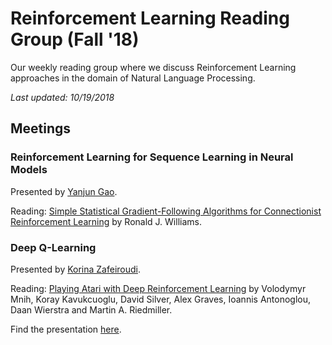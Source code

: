 # Reinforcement Learning Reading Group (Fall '18)
Our weekly reading group where we discuss Reinforcement Learning approaches in the domain of Natural Language Processing.

_Last updated: 10/19/2018_

## Meetings

### Reinforcement Learning for Sequence Learning in Neural Models

Presented by [Yanjun Gao](https://github.com/serenayj).

Reading: [Simple Statistical Gradient-Following Algorithms for Connectionist Reinforcement Learning](http://www-anw.cs.umass.edu/~barto/courses/cs687/williams92simple.pdf) by Ronald J. Williams.

### Deep Q-Learning

Presented by [Korina Zafeiroudi](https://github.com/kzafeiroudi).

Reading: [Playing Atari with Deep Reinforcement Learning](https://www.cs.toronto.edu/~vmnih/docs/dqn.pdf) by Volodymyr Mnih, Koray Kavukcuoglu, David Silver, Alex Graves, Ioannis Antonoglou, Daan Wierstra and Martin A. Riedmiller.

Find the presentation [here]().
